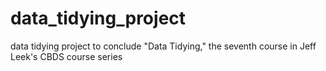 # data_tidying_project
data tidying project to conclude "Data Tidying," the seventh course in Jeff Leek's CBDS course series

